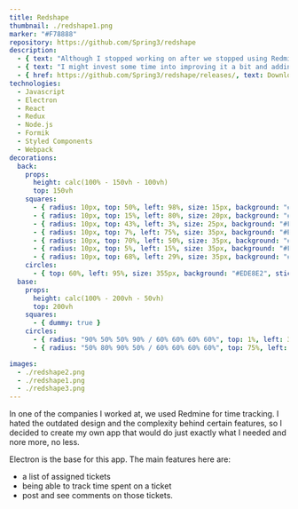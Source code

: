 ```yaml
---
title: Redshape
thumbnail: ./redshape1.png
marker: "#F78888"
repository: https://github.com/Spring3/redshape
description:
  - { text: "Although I stopped working on after we stopped using Redmine, it is being used by several people, who discovered it though internet." }
  - { text: "I might invest some time into improving it a bit and adding new changes. But no promises as I don't feel motivated to get back to it most of the time." }
  - { href: https://github.com/Spring3/redshape/releases/, text: Download the latest release }
technologies:
  - Javascript
  - Electron
  - React
  - Redux
  - Node.js
  - Formik
  - Styled Components
  - Webpack
decorations:
  back:
    props:
      height: calc(100% - 150vh - 100vh)
      top: 150vh
    squares:
      - { radius: 10px, top: 50%, left: 98%, size: 15px, background: "#FFAE5A", sticky: true }
      - { radius: 10px, top: 15%, left: 80%, size: 20px, background: "#EDE8E2", sticky: true }
      - { radius: 10px, top: 43%, left: 3%, size: 25px, background: "#F2DBB5", sticky: true }
      - { radius: 10px, top: 7%, left: 75%, size: 35px, background: "#BED5AE", sticky: true }
      - { radius: 10px, top: 70%, left: 50%, size: 35px, background: "#EDE8E2", sticky: true }
      - { radius: 10px, top: 5%, left: 15%, size: 35px, background: "#F5C6AA", sticky: true }
      - { radius: 10px, top: 68%, left: 29%, size: 35px, background: "#FFA9AA", sticky: true }
    circles:
      - { top: 60%, left: 95%, size: 355px, background: "#EDE8E2", sticky: true }
  base:
    props:
      height: calc(100% - 200vh - 50vh)
      top: 200vh
    squares:
      - { dummy: true }
    circles:
      - { radius: "90% 50% 50% 90% / 60% 60% 60% 60%", top: 1%, left: 30%, size: 155px, background: "#ADDCCA", sticky: true }
      - { radius: "50% 80% 90% 50% / 60% 60% 60% 60%", top: 75%, left: 0%, size: 235px, background: "#D0DBCF", sticky: true }

images:
  - ./redshape2.png
  - ./redshape1.png
  - ./redshape3.png
---
```


In one of the companies I worked at, we used Redmine for time tracking. I hated the outdated design and the complexity behind certain features, so I decided to create my own app that would do just exactly what I needed and nore more, no less.

Electron is the base for this app. The main features here are:
- a list of assigned tickets
- being able to track time spent on a ticket
- post and see comments on those tickets.
